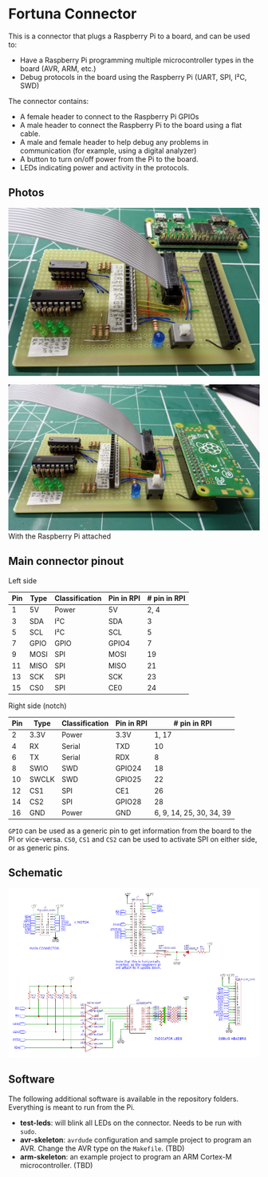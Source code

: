 # Fortuna Connector

This is a connector that plugs a Raspberry Pi to a board, and can be used to:
 - Have a Raspberry Pi programming multiple microcontroller types in the board (AVR, ARM, etc.)
 - Debug protocols in the board using the Raspberry Pi (UART, SPI, I²C, SWD)

The connector contains:
 - A female header to connect to the Raspberry Pi GPIOs
 - A male header to connect the Raspberry Pi to the board using a flat cable.
 - A male and female header to help debug any problems in communication (for example, using a digital analyzer)
 - A button to turn on/off power from the Pi to the board.
 - LEDs indicating power and activity in the protocols.

## Photos

![Photo 2](photos/connector2.jpg)

![Photo 1](photos/connector1.jpg)
With the Raspberry Pi attached

## Main connector pinout

Left side

| Pin | Type  | Classification | Pin in RPI | # pin in RPI |
|-----|-------|----------------|------------|--------------|
|  1  | 5V    | Power          | 5V         | 2, 4  |
|  3  | SDA   | I²C            | SDA        | 3     |
|  5  | SCL   | I²C            | SCL        | 5     |
|  7  | GPIO  | GPIO           | GPIO4      | 7     |
|  9  | MOSI  | SPI            | MOSI       | 19    |
| 11  | MISO  | SPI            | MISO       | 21    |
| 13  | SCK   | SPI            | SCK        | 23    |
| 15  | CS0   | SPI            | CE0        | 24    |

Right side (notch)

| Pin | Type  | Classification | Pin in RPI | # pin in RPI |
|-----|-------|----------------|------------|--------------|
|  2  | 3.3V  | Power          | 3.3V       | 1, 17 |
|  4  | RX    | Serial         | TXD        | 10    |
|  6  | TX    | Serial         | RDX        | 8     |
|  8  | SWIO  | SWD            | GPIO24     | 18    |
| 10  | SWCLK | SWD            | GPIO25     | 22    |
| 12  | CS1   | SPI            | CE1        | 26    |
| 14  | CS2   | SPI            | GPIO28     | 28    |
| 16  | GND   | Power          | GND        | 6, 9, 14, 25, 30, 34, 39 |

`GPIO` can be used as a generic pin to get information from the board to the PI or vice-versa. `CS0`, `CS1` and `CS2` can be used to activate SPI on either side, or as generic pins.

## Schematic

![Schematic](schematic.png)

## Software

The following additional software is available in the repository folders. Everything is meant to run from the Pi.

- **test-leds**: will blink all LEDs on the connector. Needs to be run with `sudo`.
- **avr-skeleton**: `avrdude` configuration and sample project to program an AVR. Change the AVR type on the `Makefile`. (TBD)
- **arm-skeleton**: an example project to program an ARM Cortex-M microcontroller. (TBD)
